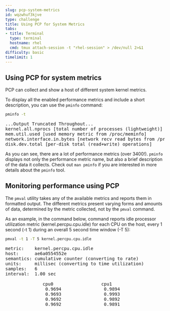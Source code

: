 ```yaml
---
slug: pcp-system-metrics
id: wqzwhuf3kjve
type: challenge
title: Using PCP for System Metrics
tabs:
- title: Terminal
  type: terminal
  hostname: rhel
  cmd: tmux attach-session -t "rhel-session" > /dev/null 2>&1
difficulty: basic
timelimit: 1
---
```

## Using PCP for system metrics

PCP can collect and show a host of different system kernel metrics.

To display all the enabled performance metrics and include a short description, you can use the `pminfo` command:

```bash
pminfo -t
```

<pre class="file">
...Output Truncated Throughout...
kernel.all.nprocs [total number of processes (lightweight)]
mem.util.used [used memory metric from /proc/meminfo]
network.interface.in.bytes [network recv read bytes from /proc/net/dev per network interface]
disk.dev.total [per-disk total (read+write) operations]
</pre>

As you can see, there are a lot of performance metrics (over 3400!). `pminfo` displays not only the performance metric name, but also a brief description of the data it collects. Check out `man pminfo` if you are interested in more details about the `pminfo` tool.

## Monitoring performance using PCP

The `pmval` utility takes any of the available metrics and reports them in formatted output. The different metrics present varying forms and amounts of data, determined by the metric collected, not by the `pmval` command.

As an example, in the command below, command reports idle processor utilization metric (kernel.percpu.cpu.idle) for each CPU on the host, every 1 second (-t 1) during an overall 5 second time window (-T 5):

```bash
pmval -t 1 -T 5 kernel.percpu.cpu.idle
```

<pre class="file">
metric:    kernel.percpu.cpu.idle
host:      ae6a0554552e
semantics: cumulative counter (converting to rate)
units:     millisec (converting to time utilization)
samples:   6
interval:  1.00 sec

              cpu0                  cpu1
               0.9694                0.9894
               0.9693                0.9993
               0.9692                0.9892
               0.9692                0.9891
</pre>
